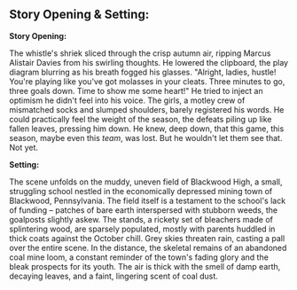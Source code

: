 ## Story Opening & Setting:

**Story Opening:**

The whistle's shriek sliced through the crisp autumn air, ripping Marcus Alistair Davies from his swirling thoughts. He lowered the clipboard, the play diagram blurring as his breath fogged his glasses. "Alright, ladies, hustle! You're playing like you've got molasses in your cleats. Three minutes to go, three goals down. Time to show me some heart!" He tried to inject an optimism he didn't feel into his voice. The girls, a motley crew of mismatched socks and slumped shoulders, barely registered his words. He could practically feel the weight of the season, the defeats piling up like fallen leaves, pressing him down. He knew, deep down, that this game, this season, maybe even this *team*, was lost. But he wouldn't let them see that. Not yet.

**Setting:**

The scene unfolds on the muddy, uneven field of Blackwood High, a small, struggling school nestled in the economically depressed mining town of Blackwood, Pennsylvania. The field itself is a testament to the school's lack of funding – patches of bare earth interspersed with stubborn weeds, the goalposts slightly askew. The stands, a rickety set of bleachers made of splintering wood, are sparsely populated, mostly with parents huddled in thick coats against the October chill. Grey skies threaten rain, casting a pall over the entire scene. In the distance, the skeletal remains of an abandoned coal mine loom, a constant reminder of the town's fading glory and the bleak prospects for its youth. The air is thick with the smell of damp earth, decaying leaves, and a faint, lingering scent of coal dust.

